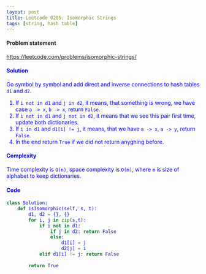 ```yaml
---
layout: post
title: Leetcode 0205. Isomorphic Strings
tags: [string, hash table]
---
```


#### Problem statement

<a href="https://leetcode.com/problems/isomorphic-strings/"> <font color = blue>https://leetcode.com/problems/isomorphic-strings/

#### Solution
Go symbol by symbol and add direct and inverse connections to hash tables `d1` and `d2`.
1. If `i not in d1` and `j in d2`, it means, that something is wrong, we have case `a -> x`, `b -> x`, return `False`.
2. If `i not in d1` and `j not in d2`, it means that we see this pair first time, update both dictionaries.
3. If `i in d1` and `d1[i] != j`, it means, that we have `a -> x`, `a -> y`, return `False`.
4. In the end return `True` if we did not return anyghing before.

#### Complexity
Time complexity is `O(n)`, space complexity is `O(m)`, where `m` is size of alphabet to keep dictionaries.

#### Code
```python
class Solution:
    def isIsomorphic(self, s, t):
        d1, d2 = {}, {}
        for i, j in zip(s,t):
            if i not in d1:
                if j in d2: return False
                else:
                    d1[i] = j
                    d2[j] = i
            elif d1[i] != j: return False
            
        return True
```